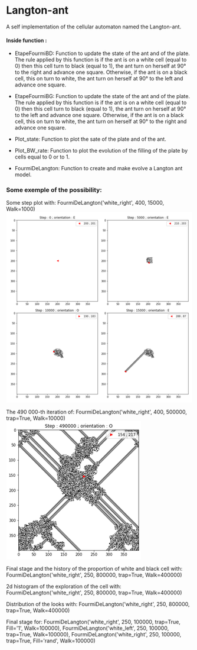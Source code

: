 # Langton-ant
A self implementation of the cellular automaton named the Langton-ant.

#### Inside function :

 * EtapeFourmiBD: Function to update the state of the ant and of the plate. The rule applied by this function is if the ant is on a white cell (equal	to 0) then this cell turn to black (equal to 1), the ant turn on herself 	at 90° to the right and advance one square. Otherwise, if the ant is on a black cell, this on turn to white, the ant turn on herself at 90° to the left and advance one square.
 
 * EtapeFourmiBG: Function to update the state of the ant and of the plate.	The rule applied by this function is if the ant is on a white cell (equal	to 0) then this cell turn to black (equal to 1), the ant turn on herself	at 90° to the left and advance one square. Otherwise, if the ant is on a	black cell, this on turn to white, the ant turn on herself at 90° to the right and advance one square.
 
 * Plot_state: Function to plot the sate of the plate and of the ant.
 
 * Plot_BW_rate: Function to plot the evolution of the filling of the plate by cells equal	to 0 or to 1.
 
 * FourmiDeLangton: Function to create and make evolve a Langton ant model.
 
 ### Some exemple of the possibility:
 
 Some step plot with: FourmiDeLangton('white_right', 400, 15000, Walk=1000)
 ![image0](SimpleLangtonAnt.png)
 
 The 490 000-th iteration of: FourmiDeLangton('white_right', 400, 500000, trap=True, Walk=10000)
 ![image1](TrappedLangtonAnt.png)

Final stage and the history of the proportion of white and black cell with: FourmiDeLangton('white_right', 250, 800000, trap=True, Walk=400000)

2d histogram of the exploration of the cell with: FourmiDeLangton('white_right', 250, 800000, trap=True, Walk=400000)

Distribution of the looks with: FourmiDeLangton('white_right', 250, 800000, trap=True, Walk=400000)

Final stage for: FourmiDeLangton('white_right', 250, 100000, trap=True, Fill='1', Walk=100000), FourmiDeLangton('white_left', 250, 100000, trap=True, Walk=100000), FourmiDeLangton('white_right', 250, 100000, trap=True, Fill='rand', Walk=100000)
